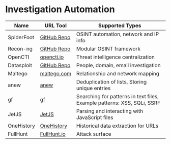 # Investigation Automation

| Name             | URL Tool                                              | Supported Types                               |
|------------------|-------------------------------------------------------|-----------------------------------------------|
| SpiderFoot       | [GitHub Repo](https://github.com/smicallef/spiderfoot) | OSINT automation, network and IP info         |
| Recon-ng         | [GitHub Repo](https://github.com/lanmaster53/recon-ng) | Modular OSINT framework                       |
| OpenCTI          | [opencti.io](https://www.opencti.io/)                 | Threat intelligence centralization            |
| Datasploit       | [GitHub Repo](https://github.com/datasploit/datasploit/) | People, domain, email investigation      |
| Maltego          | [maltego.com](https://www.maltego.com/)               | Relationship and network mapping              |
| anew          | [anew](https://github.com/tomnomnom/anew)               | Deduplication of lists, Storing unique entries             |
| gf          | [gf](https://github.com/tomnomnom/gf)               | Searching for patterns in text files, Example patterns: XSS, SQLi, SSRF              |
| JetJS          | [JetJS](https://github.com/tomnomnom/js)               | Parsing and interacting with JavaScript files             |
| OneHistory          | [OneHistory](https://github.com/tomnomnom/httprobe)               | Historical data extraction for URLs            |
| FullHunt     | [FullHunt.io](https://fullhunt.io) | Attack surface     |
